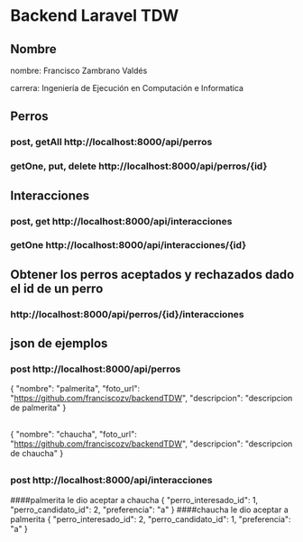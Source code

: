 <h1>Backend Laravel TDW</h1>
<h2>Nombre</h2>
<p>nombre: Francisco Zambrano Valdés</p>
<p>carrera: Ingeniería de Ejecución en Computación e Informatica</p>

## Perros

### post, getAll http://localhost:8000/api/perros
### getOne, put, delete http://localhost:8000/api/perros/{id}

## Interacciones
### post, get http://localhost:8000/api/interacciones
### getOne http://localhost:8000/api/interacciones/{id}


## Obtener los perros aceptados y rechazados dado el id de un perro
### http://localhost:8000/api/perros/{id}/interacciones

## json de ejemplos
### post http://localhost:8000/api/perros
{
    "nombre": "palmerita",
    "foto_url": "https://github.com/franciscozv/backendTDW",
    "descripcion": "descripcion de palmerita"
}
##
{
    "nombre": "chaucha",
    "foto_url": "https://github.com/franciscozv/backendTDW",
    "descripcion": "descripcion de chaucha"
}
##
### post http://localhost:8000/api/interacciones
	
   ####palmerita le dio aceptar a chaucha
    {
        "perro_interesado_id": 1,
	    "perro_candidato_id": 2,
	    "preferencia": "a"
    }
   ####chaucha le dio aceptar a palmerita
    {
	    "perro_interesado_id": 2,
	    "perro_candidato_id": 1,
	    "preferencia": "a"
    }
